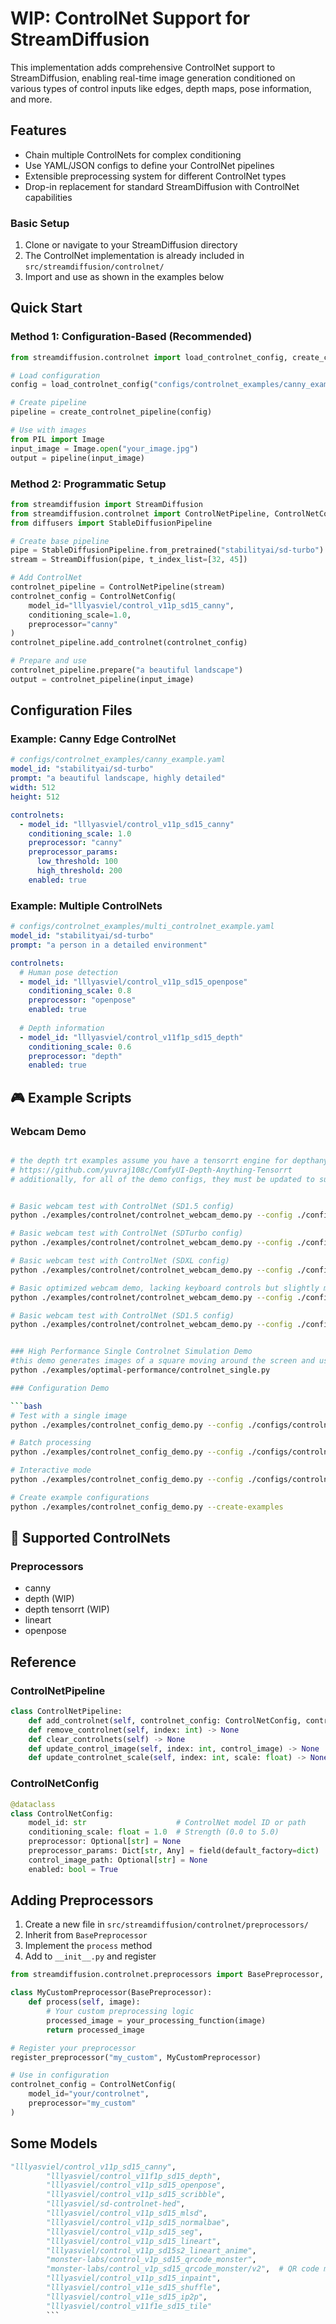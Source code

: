# WIP: ControlNet Support for StreamDiffusion

This implementation adds comprehensive ControlNet support to StreamDiffusion, enabling real-time image generation conditioned on various types of control inputs like edges, depth maps, pose information, and more.

## Features

- Chain multiple ControlNets for complex conditioning
- Use YAML/JSON configs to define your ControlNet pipelines
- Extensible preprocessing system for different ControlNet types
- Drop-in replacement for standard StreamDiffusion with ControlNet capabilities

### Basic Setup

1. Clone or navigate to your StreamDiffusion directory
2. The ControlNet implementation is already included in `src/streamdiffusion/controlnet/`
3. Import and use as shown in the examples below

## Quick Start

### Method 1: Configuration-Based (Recommended)

```python
from streamdiffusion.controlnet import load_controlnet_config, create_controlnet_pipeline

# Load configuration
config = load_controlnet_config("configs/controlnet_examples/canny_example.yaml")

# Create pipeline
pipeline = create_controlnet_pipeline(config)

# Use with images
from PIL import Image
input_image = Image.open("your_image.jpg")
output = pipeline(input_image)
```

### Method 2: Programmatic Setup

```python
from streamdiffusion import StreamDiffusion
from streamdiffusion.controlnet import ControlNetPipeline, ControlNetConfig
from diffusers import StableDiffusionPipeline

# Create base pipeline
pipe = StableDiffusionPipeline.from_pretrained("stabilityai/sd-turbo")
stream = StreamDiffusion(pipe, t_index_list=[32, 45])

# Add ControlNet
controlnet_pipeline = ControlNetPipeline(stream)
controlnet_config = ControlNetConfig(
    model_id="lllyasviel/control_v11p_sd15_canny",
    conditioning_scale=1.0,
    preprocessor="canny"
)
controlnet_pipeline.add_controlnet(controlnet_config)

# Prepare and use
controlnet_pipeline.prepare("a beautiful landscape")
output = controlnet_pipeline(input_image)
```

## Configuration Files

### Example: Canny Edge ControlNet

```yaml
# configs/controlnet_examples/canny_example.yaml
model_id: "stabilityai/sd-turbo"
prompt: "a beautiful landscape, highly detailed"
width: 512
height: 512

controlnets:
  - model_id: "lllyasviel/control_v11p_sd15_canny"
    conditioning_scale: 1.0
    preprocessor: "canny"
    preprocessor_params:
      low_threshold: 100
      high_threshold: 200
    enabled: true
```

### Example: Multiple ControlNets

```yaml
# configs/controlnet_examples/multi_controlnet_example.yaml
model_id: "stabilityai/sd-turbo"
prompt: "a person in a detailed environment"

controlnets:
  # Human pose detection
  - model_id: "lllyasviel/control_v11p_sd15_openpose"
    conditioning_scale: 0.8
    preprocessor: "openpose"
    enabled: true
    
  # Depth information
  - model_id: "lllyasviel/control_v11f1p_sd15_depth"
    conditioning_scale: 0.6
    preprocessor: "depth"
    enabled: true
```

## 🎮 Example Scripts

### Webcam Demo

```bash

# the depth trt examples assume you have a tensorrt engine for depthanything as seen in this repo
# https://github.com/yuvraj108c/ComfyUI-Depth-Anything-Tensorrt
# additionally, for all of the demo configs, they must be updated to suite your environment. 


# Basic webcam test with ControlNet (SD1.5 config)
python ./examples/controlnet/controlnet_webcam_demo.py --config ./configs/controlnet_examples/depth_trt_example.yaml

# Basic webcam test with ControlNet (SDTurbo config)
python ./examples/controlnet/controlnet_webcam_demo.py --config ./configs/controlnet_examples/sdturbo_depth_trt_example.yaml

# Basic webcam test with ControlNet (SDXL config)
python ./examples/controlnet/controlnet_webcam_demo.py --config ./configs/controlnet_examples/sdxlturbo_depth_trt_example.yaml

# Basic optimized webcam demo, lacking keyboard controls but slightly more performant 
python ./examples/controlnet/controlnet_webcam_demo.py --config ./configs/controlnet_examples/depth_trt_example.yaml

# Basic webcam test with ControlNet (SD1.5 config)
python ./examples/controlnet/controlnet_webcam_demo.py --config ./configs/controlnet_examples/lineart_example.yaml


### High Performance Single Controlnet Simulation Demo
#this demo generates images of a square moving around the screen and uses a single canny controlnet to show the performance loss in comparison to the single.py high performance demo
python ./examples/optimal-performance/controlnet_single.py

### Configuration Demo

```bash
# Test with a single image
python ./examples/controlnet_config_demo.py --config ./configs/controlnet_examples/depth_example.yaml --input test_image.jpg

# Batch processing
python ./examples/controlnet_config_demo.py --config ./configs/controlnet_examples/canny_example.yaml --input image_folder/

# Interactive mode
python ./examples/controlnet_config_demo.py --config ./configs/controlnet_examples/multi_controlnet_example.yaml --interactive

# Create example configurations
python ./examples/controlnet_config_demo.py --create-examples
```

## 🔧 Supported ControlNets

### Preprocessors

 - canny
 - depth (WIP)
 - depth tensorrt (WIP)
 - lineart
 - openpose 


## Reference

### ControlNetPipeline

```python
class ControlNetPipeline:
    def add_controlnet(self, controlnet_config: ControlNetConfig, control_image=None) -> int
    def remove_controlnet(self, index: int) -> None
    def clear_controlnets(self) -> None
    def update_control_image(self, index: int, control_image) -> None
    def update_controlnet_scale(self, index: int, scale: float) -> None
```

### ControlNetConfig

```python
@dataclass
class ControlNetConfig:
    model_id: str                    # ControlNet model ID or path
    conditioning_scale: float = 1.0  # Strength (0.0 to 5.0)
    preprocessor: Optional[str] = None
    preprocessor_params: Dict[str, Any] = field(default_factory=dict)
    control_image_path: Optional[str] = None
    enabled: bool = True
```

## Adding Preprocessors

1. Create a new file in `src/streamdiffusion/controlnet/preprocessors/`
2. Inherit from `BasePreprocessor`
3. Implement the `process` method
4. Add to `__init__.py` and register

```python
from streamdiffusion.controlnet.preprocessors import BasePreprocessor, register_preprocessor

class MyCustomPreprocessor(BasePreprocessor):
    def process(self, image):
        # Your custom preprocessing logic
        processed_image = your_processing_function(image)
        return processed_image

# Register your preprocessor
register_preprocessor("my_custom", MyCustomPreprocessor)

# Use in configuration
controlnet_config = ControlNetConfig(
    model_id="your/controlnet",
    preprocessor="my_custom"
)
```


## Some Models 

```python 
"lllyasviel/control_v11p_sd15_canny",         
        "lllyasviel/control_v11f1p_sd15_depth",       
        "lllyasviel/control_v11p_sd15_openpose",      
        "lllyasviel/control_v11p_sd15_scribble",      
        "lllyasviel/sd-controlnet-hed",               
        "lllyasviel/control_v11p_sd15_mlsd",          
        "lllyasviel/control_v11p_sd15_normalbae",     
        "lllyasviel/control_v11p_sd15_seg",           
        "lllyasviel/control_v11p_sd15_lineart",       
        "lllyasviel/control_v11p_sd15s2_lineart_anime", 
        "monster-labs/control_v1p_sd15_qrcode_monster", 
        "monster-labs/control_v1p_sd15_qrcode_monster/v2",  # QR code model v2 (in v2 subfolder)
        "lllyasviel/control_v11p_sd15_inpaint",       
        "lllyasviel/control_v11e_sd15_shuffle",       
        "lllyasviel/control_v11e_sd15_ip2p",          
        "lllyasviel/control_v11f1e_sd15_tile"         
        ```